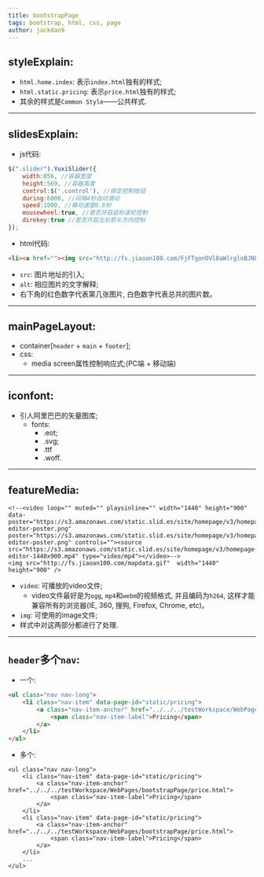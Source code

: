 ```yaml
---
title: bootstrapPage
tags: bootstrap, html, css, page
author: jackdan9
---
```


## styleExplain:
- `html.home.index`: 表示`index.html`独有的样式;
- `html.static.pricing`: 表示`price.html`独有的样式;
- 其余的样式是`Common Style`——公共样式.

------

## slidesExplain:
- js代码:
```js
$(".slider").YuxiSlider({
    width:856, //容器宽度
    height:569, //容器高度
    control:$('.control'), //绑定控制按钮
    during:6000, //间隔4秒自动滑动
    speed:1000, //移动速度0.8秒
    mousewheel:true, //是否开启鼠标滚轮控制
    direkey:true //是否开启左右箭头方向控制
});
```
- html代码:
```html
<li><a href=""><img src="http://fs.jiaoan100.com/FjFTgonDVl8aWlrgloBJNL6XgH1i" alt="自动偏移" /></a></li>
```
- `src`: 图片地址的引入;
- `alt`: 相应图片的文字解释;
- 右下角的红色数字代表第几张图片, 白色数字代表总共的图片数。

------

## mainPageLayout:
- container[`header` + `main` + `footer`];
- css:
    - media screen属性控制响应式;(PC端 + 移动端)

------

## iconfont:
- 引人阿里巴巴的矢量图库;
    - fonts:
        - .eot;
        - .svg;
        - .ttf
        - .woff.

------

## featureMedia:
```
<!--<video loop="" muted="" playsinline="" width="1440" height="900" data-poster="https://s3.amazonaws.com/static.slid.es/site/homepage/v3/homepage-editor-poster.png" poster="https://s3.amazonaws.com/static.slid.es/site/homepage/v3/homepage-editor-poster.png" controls=""><source src="https://s3.amazonaws.com/static.slid.es/site/homepage/v3/homepage-editor-1440x900.mp4" type="video/mp4"></video>-->
<img src="http://fs.jiaoan100.com/mapdata.gif"  width="1440" height="900" />
```
- `video`: 可播放的video文件;
    - video文件最好是为`ogg`, `mp4`和`webm`的视频格式, 并且编码为`h264`, 这样才能兼容所有的浏览器(IE, 360, 搜狗, Firefox, Chrome, etc)。
- `img`: 可使用的image文件;
- 样式中对这两部分都进行了处理.


------

## `header`多个`nav`:
- 一个:
``` html
<ul class="nav nav-long">
    <li class="nav-item" data-page-id="static/pricing">
        <a class="nav-item-anchor" href="../../../testWorkspace/WebPages/bootstrapPage/price.html">
            <span class="nav-item-label">Pricing</span>
        </a>
    </li>
</ul>
```
- 多个:
```
<ul class="nav nav-long">
    <li class="nav-item" data-page-id="static/pricing">
        <a class="nav-item-anchor" href="../../../testWorkspace/WebPages/bootstrapPage/price.html">
            <span class="nav-item-label">Pricing</span>
        </a>
    </li>
    <li class="nav-item" data-page-id="static/pricing">
        <a class="nav-item-anchor" href="../../../testWorkspace/WebPages/bootstrapPage/price.html">
            <span class="nav-item-label">Pricing</span>
        </a>
    </li>
    ...
</ul>
```

